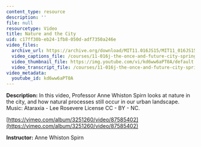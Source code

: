 ```yaml
---
content_type: resource
description: ''
file: null
resourcetype: Video
title: Nature and the City
uid: c17ff30b-eb24-1fb8-050d-adf7350a246e
video_files:
  archive_url: https://archive.org/download/MIT11.016JS15/MIT11_016JS15_Nature_and_the_City_300k.mp4
  video_captions_file: /courses/11-016j-the-once-and-future-city-spring-2015/f9582231b76a53898ce2e22d13480daa_kd6ww6aPT0A.vtt
  video_thumbnail_file: https://img.youtube.com/vi/kd6ww6aPT0A/default.jpg
  video_transcript_file: /courses/11-016j-the-once-and-future-city-spring-2015/a1a6e982dd1c8ed1f34314b9240daede_kd6ww6aPT0A.pdf
video_metadata:
  youtube_id: kd6ww6aPT0A
---
```


**Description:** In this video, Professor Anne Whiston Spirn looks at nature in the city, and how natural processes still occur in our urban landscape. Music: Ataraxia - Lee Rosevere License CC - BY - NC.

[https://vimeo.com/album/3251260/video/87585402](https://vimeo.com/album/3251260/video/87585402)

**Instructor:** Anne Whiston Spirn